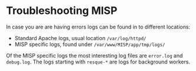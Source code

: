 # Troubleshooting MISP

In case you are are having errors logs can be found in to different locations:
- Standard Apache logs, usual location `/var/log/httpd/`
- MISP specific logs, found under `/var/www/MISP/app/tmp/logs/`

Of the MISP specific logs the most interesting log files are `error.log` and `debug.log`. The logs starting with `resque-*` are logs for background workers.
